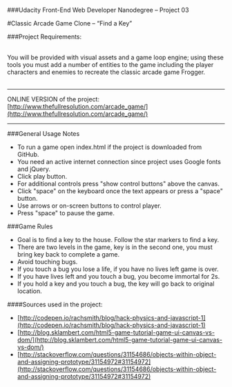 ###Udacity Front-End Web Developer Nanodegree – Project 03


#Classic Arcade Game Clone – “Find a Key”



###Project Requirements:

<br>
You will be provided with visual assets and a game loop engine; using these tools you must add a number of entities to the game including the player characters and enemies to recreate the classic arcade game Frogger.
<br><br>

-------

ONLINE VERSION of the project: [http://www.thefullresolution.com/arcade_game/](http://www.thefullresolution.com/arcade_game/)

-------

###General Usage Notes

-	To run a game open index.html if the project is downloaded from GitHub.
-	You need an active internet connection since project uses Google fonts and jQuery.
-	Click play button.
-	For additional controls press "show control buttons" above the canvas.
-	Click "space" on the keyboard once the text appears or press a "space" button.
-	Use arrows or on-screen buttons to control player.
-	Press "space" to pause the game.




###Game Rules

-	Goal is to find a key to the house. Follow the star markers to find a key.
-	There are two levels in the game, key is in the second one, you must bring key back to complete a game.
-	Avoid touching bugs. 
-	If you touch a bug you lose a life, if you have no lives left game is over. 
-	If you have lives left and you touch a bug, you become immortal for 2s. 
-	If you hold a key and you touch a bug, the key will go back to original location.



####Sources used in the project:

-	[http://codepen.io/rachsmith/blog/hack-physics-and-javascript-1](http://codepen.io/rachsmith/blog/hack-physics-and-javascript-1)
-	[http://blog.sklambert.com/html5-game-tutorial-game-ui-canvas-vs-dom/](http://blog.sklambert.com/html5-game-tutorial-game-ui-canvas-vs-dom/)
-	[http://stackoverflow.com/questions/31154686/objects-within-object-and-assigning-prototype/31154972#31154972](http://stackoverflow.com/questions/31154686/objects-within-object-and-assigning-prototype/31154972#31154972)
